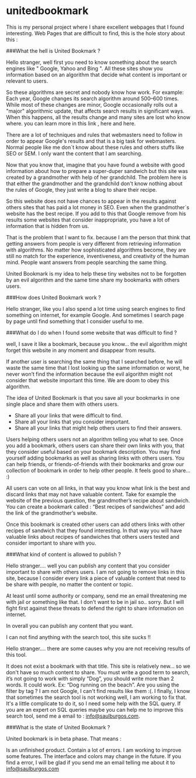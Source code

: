unitedbookmark
==============

This is my personal project where I share excellent webpages that I found interesting. Web Pages that are difficult to find, this is the hole story about this :

###What the hell is United Bookmark ?

Hello stranger, well first you need to know something about the search engines like " Google, Yahoo and Bing ". All these sites show you information based on an algorithm that decide what content is important or relevant to users.

So these algorithms are secret and nobody know how work. For example: Each year, Google changes its search algorithm around 500–600 times. While most of these changes are minor, Google occasionally rolls out a "major" algorithmic update, that affects search results in significant ways. When this happens, all the results change and many sites are lost who know where. you can learn more in this link , here and here.

There are a lot of techniques and rules that webmasters need to follow in order to appear Google's results and that is a big task for webmasters. Normal people like me don´t know about these rules and others stuffs like SEO or SEM. I only want the content that I am searching.

Now that you know that, imagine that you have found a website with good information about how to prepare a super-duper sandwich but this site was created by a grandmother with help of her grandchild. The problem here is that either the grandmother and the grandchild don't know nothing about the rules of Google, they just write a blog to share their recipe.

So this website does not have chances to appear in the results against others sites that has paid a lot money in SEO. Even when the grandmother´s website has the best recipe. If you add to this that Google remove from his results some websites that consider inappropriate, you have a lot of information that is hidden from us.

That is the problem that I want to fix. because I am the person that think that getting answers from people is very different from retrieving information with algorithms. No matter how sophisticated algorithms become, they are still no match for the experience, inventiveness, and creativity of the human mind. People want answers from people searching the same thing.

United Bookmark is my idea to help these tiny websites not to be forgotten by an evil algorithm and the same time share my bookmarks with others users.

###How does United Bookmark work ?

Hello stranger, like you I also spend a lot time using search engines to find something on internet, for example Google. And sometimes I search page by page until find something that I consider useful to me.

###What do I do when I found some website that was difficult to find ?

well, I save it like a bookmark, because you know... the evil algorithm might forget this website in any moment and disappear from results.

If another user is searching the same thing that I searched before, he will waste the same time that I lost looking up the same information or worst, he never won’t find the information because the evil algorithm might not consider that website important this time. We are doom to obey this algorithm.

The idea of United Bookmark is that you save all your bookmarks in one single place and share them with others users.

* Share all your links that were difficult to find.
* Share all your links that you consider important.
* Share all your links that might help others users to find their answers.

Users helping others users not an algorithm telling you what to see. Once you add a bookmark, others users can share their own links with you, that they consider useful based on your bookmark description. You may find yourself adding bookmarks as well as sharing links with others users. You can help friends, or friends-of-friends with their bookmarks and grow our collection of bookmark in order to help other people. It feels good to share… :)

All users can vote on all links, in that way you know what link is the best and discard links that may not have valuable content. Take for example the website of the previous question, the grandmother’s recipe about sandwich. You can create a bookmark called : “Best recipes of sandwiches” and add the link of the grandmother’s website.

Once this bookmark is created other users can add others links with other recipes of sandwich that they found interesting. In that way you will have valuable links about recipes of sandwiches that others users tested and consider important to share with you.

###What kind of content is allowed to publish ?

Hello stranger…. well you can publish any content that you consider important to share with others users. I am not going to remove links in this site, because I consider every link a piece of valuable content that need to be share with people, no matter the content or topic.

At least until some authority or company, send me an email threatening me with jail or something like that. I don't want to be in jail so.. sorry. But I will fight first against these threats to defend the right to share information on internet.

In overall you can publish any content that you want.

 I can not find anything with the search tool, this site sucks !!

Hello stranger…. there are some causes why you are not receiving results of this tool.

It does not exist a bookmark with that title.
This site is relatively new... so we don't have so much content to share.
You must write a good term to search, it’s not going to work with simply “Dog”, you should write more than 2 words. It could work. Ex: “Dog running on the beach”.
Are you using the filter by tag ?
I am not Google, I can't find results like them :(.
I finally, I know that sometimes the search tool is not working well, I am working to fix that. It's a little complicate to do it, so I need some help with the SQL query. If you are an expert on SQL queries maybe you can help me to improve this search tool, send me a email to : info@saulburgos.com.

###What is the state of United Bookmark ?

United bookmark is in beta phase. That means :

Is an unfinished product.
Contain a lot of errors.
I am working to improve some features.
The interface and colors may change in the future.
If you find a error, I will be glad if you send me an email telling me about it to info@saulburgos.com
